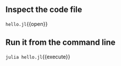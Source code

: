 ## Inspect the code file

`hello.jl`{{open}}

## Run it from the command line

`julia hello.jl`{{execute}}

